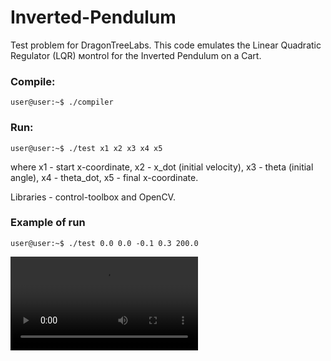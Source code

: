 # Inverted-Pendulum
Test problem for DragonTreeLabs. This code emulates the Linear Quadratic Regulator (LQR) мontrol for the Inverted Pendulum on a Cart. 

### Compile:
```console
user@user:~$ ./compiler
```

### Run:
```console
user@user:~$ ./test x1 x2 x3 x4 x5
```
where x1 - start x-coordinate, x2 - x_dot (initial velocity), x3 - theta (initial angle), x4 - theta_dot, x5 - final x-coordinate.

Libraries - control-toolbox and OpenCV.
### Example of run
```console
user@user:~$ ./test 0.0 0.0 -0.1 0.3 200.0
```
<video src="https://user-images.githubusercontent.com/31621941/174028000-120f80ef-7da2-4421-8683-8db3146b6555.mov" controls="controls" style="max-width: 730px;" name="qweqwe" title="123">
</video>

<!-- https://user-images.githubusercontent.com/31621941/174028000-120f80ef-7da2-4421-8683-8db3146b6555.mov -->


<!-- <video width="320" height="240" controls>
  <source src="https://user-images.githubusercontent.com/31621941/174028000-120f80ef-7da2-4421-8683-8db3146b6555.mov" type="video/mp4">
</video>
 -->
